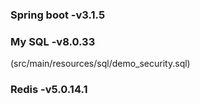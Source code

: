### Spring boot -v3.1.5

### My SQL -v8.0.33
(src/main/resources/sql/demo_security.sql)

### Redis -v5.0.14.1